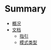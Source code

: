 # Summary

* [概况](README.md)
* [文档](docs/index.md)
  * [指引](docs/guide.md)
  * [模式类型](docs/schema-types.md)